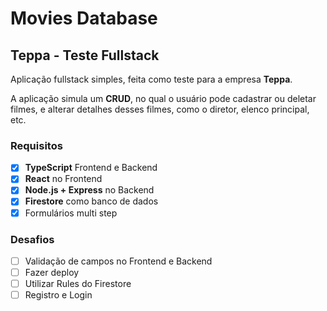 # Movies Database

## Teppa - Teste Fullstack

Aplicação fullstack simples, feita como teste para a empresa **Teppa**.

A aplicação simula um **CRUD**, no qual o usuário pode cadastrar ou deletar filmes, e alterar detalhes desses filmes, como o diretor, elenco principal, etc.

### Requisitos 

- [x] **TypeScript** Frontend e Backend 
- [x] **React** no Frontend
- [x] **Node.js + Express** no Backend
- [x] **Firestore** como banco de dados
- [x] Formulários multi step

### Desafios

- [ ] Validação de campos no Frontend e Backend
- [ ] Fazer deploy
- [ ] Utilizar Rules do Firestore
- [ ] Registro e Login